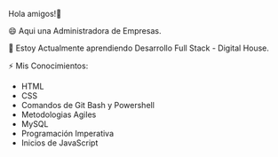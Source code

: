 Hola amigos!👋


😄 Aqui una Administradora de Empresas.

🌱 Estoy Actualmente aprendiendo Desarrollo Full Stack - Digital House.

⚡ Mis Conocimientos:
* HTML
* CSS
* Comandos de Git Bash y Powershell
* Metodologias Agiles
* MySQL
* Programación Imperativa
* Inicios de JavaScript
